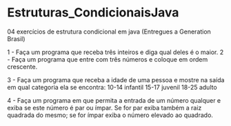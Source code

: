 # Estruturas_CondicionaisJava
04 exercícios de estrutura condicional em java (Entregues a Generation Brasil)


1 - Faça um programa que receba três inteiros e diga qual deles é o maior.
2 - Faça um programa que entre com três números e coloque em ordem crescente.

3 - Faça um programa que receba a idade de uma pessoa e mostre na saída em qual
categoria ela se encontra:
 10-14 infantil
 15-17 juvenil
 18-25 adulto
 
4 - Faça um programa em que permita a entrada de um número qualquer e exiba se este
número é par ou ímpar. Se for par exiba também a raiz quadrada do mesmo; se for
ímpar exiba o número elevado ao quadrado.
